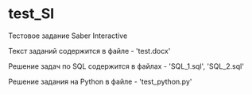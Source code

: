 # test_SI
Тестовое задание Saber Interactive	

Текст заданий содержится в файле - 'test.docx'

Решение задач по SQL содержится в файлах - 'SQL_1.sql', 'SQL_2.sql'

Решение задания на Python в файле - 'test_python.py'
